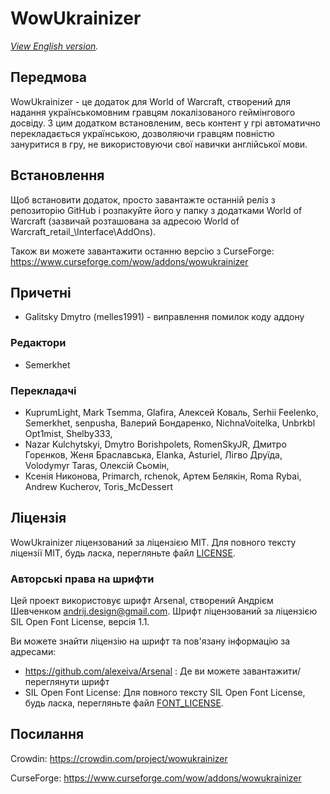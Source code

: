 # WowUkrainizer

*[View English version](README.md).*

## Передмова
WowUkrainizer - це додаток для World of Warcraft, створений для надання українськомовним гравцям локалізованого геймінгового досвіду. З цим додатком встановленим, весь контент у грі автоматично перекладається українською, дозволяючи гравцям повністю зануритися в гру, не використовуючи свої навички англійської мови.

## Встановлення
Щоб встановити додаток, просто завантажте останній реліз з репозиторію GitHub і розпакуйте його у папку з додатками World of Warcraft (зазвичай розташована за адресою World of Warcraft\_retail_\Interface\AddOns).

Також ви можете завантажити останню версію з CurseForge: https://www.curseforge.com/wow/addons/wowukrainizer

## Причетні
* Galitsky Dmytro (melles1991) - виправлення помилок коду аддону

### Редактори
* Semerkhet

### Перекладачі
* KuprumLight, Mark Tsemma, Glafira, Алексей Коваль, Serhii Feelenko, Semerkhet, senpusha, Валерий Бондаренко, NichnaVoitelka, Unbrkbl Opt1mist, Shelby333,
* Nazar Kulchytskyi, Dmytro Borishpolets, RomenSkyJR, Дмитро Горєнков, Женя Браславська, Elanka, Asturiel, Лігво Друїда, Volodymyr Taras, Олексій Сьомін,
* Ксенія Никонова, Primarch, rchenok, Артем Белякін, Roma Rybai, Andrew Kucherov, Toris_McDessert

## Ліцензія
WowUkrainizer ліцензований за ліцензією MIT. Для повного тексту ліцензії MIT, будь ласка, перегляньте файл [LICENSE](LICENSE).

### Авторські права на шрифти
Цей проект використовує шрифт Arsenal, створений Андрієм Шевченком <andrij.design@gmail.com>. Шрифт ліцензований за ліцензією SIL Open Font License, версія 1.1.

Ви можете знайти ліцензію на шрифт та пов'язану інформацію за адресами:
- https://github.com/alexeiva/Arsenal : Де ви можете завантажити/переглянути шрифт
- SIL Open Font License: Для повного тексту SIL Open Font License, будь ласка, перегляньте файл [FONT_LICENSE](FONT_LICENSE).

## Посилання
Crowdin: https://crowdin.com/project/wowukrainizer

CurseForge: https://www.curseforge.com/wow/addons/wowukrainizer
